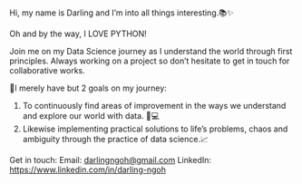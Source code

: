 Hi, my name is Darling and I’m into all things interesting.📚✨

Oh and by the way, I LOVE PYTHON!

Join me on my Data Science journey as I understand the world through first principles. 
Always working on a project so don’t hesitate to get in touch for collaborative works.


🔰I merely have but 2 goals on my journey:
1) To continuously find areas of improvement in the ways we understand and explore our world with data. 🧬💻
2) Likewise implementing practical solutions to life’s problems, chaos and ambiguity through the practice of data science.📈

Get in touch:
Email: darlingngoh@gmail.com
LinkedIn: https://www.linkedin.com/in/darling-ngoh

<!---
101Darling/101Darling is a ✨ special ✨ repository because its `README.md` (this file) appears on your GitHub profile.
You can click the Preview link to take a look at your changes.
--->
